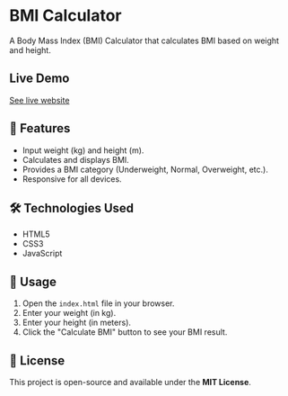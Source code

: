 # BMI Calculator

A Body Mass Index (BMI) Calculator that calculates BMI based on weight and height.

## Live Demo
[See live website](https://harmonious-semifreddo-d0f237.netlify.app/)

## 🚀 Features
- Input weight (kg) and height (m).
- Calculates and displays BMI.
- Provides a BMI category (Underweight, Normal, Overweight, etc.).
- Responsive for all devices.

## 🛠️ Technologies Used
- HTML5
- CSS3
- JavaScript

## 📌 Usage
1. Open the `index.html` file in your browser.
2. Enter your weight (in kg).
3. Enter your height (in meters).
4. Click the "Calculate BMI" button to see your BMI result.

## 📜 License
This project is open-source and available under the **MIT License**.

